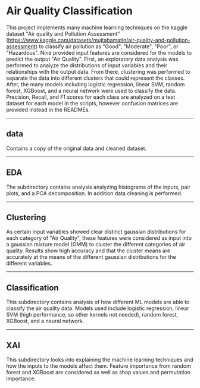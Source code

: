 # Air Quality Classification

This project implements many machine learning techniques on the kaggle dataset "Air quality and Pollution Assessment" (https://www.kaggle.com/datasets/mujtabamatin/air-quality-and-pollution-assessment) to classify air pollution as "Good", "Moderate", "Poor", or "Hazardous". Nine provided input features are considered for the models to predict the output "Air Quality". First, an exploratory data analysis was performed to analyze the distributions of input variables and their relationships with the output data. From there, clustering was performed to separate the data into different clusters that could represent the classes. After, the many models including logistic regression, linear SVM, random forest, XGBoost, and a neural network were used to classify the data. Precision, Recall, and F1 scores for each class are analyzed on a test dataset for each model in the scripts, however confusion matrices are provided instead in the READMEs.

---

## data
Contains a copy of the original data and cleaned dataset.

---

## EDA
The subdirectory contains analysis analyzing histograms of the inputs, pair plots, and a PCA decomposition. In addition data cleaning is performed.

---

## Clustering
As certain input variables showed clear distinct gaussian distributions for each category of "Air Quality", these features were considered as input into a gaussian mixture model (GMM) to cluster the different categories of air quality. Results show high accuracy and that the cluster means are accurately at the means of the different gaussian distributions for the different variables.

---

## Classification
This subdirectory contains analysis of how different ML models are able to classify the air quality data. Models used include logistic regression, linear SVM (high performance, so other kernels not needed), random forest, XGBoost, and a neural network.

---

## XAI
This subdirectory looks into explaining the machine learning techniques and how the inputs to the models affect them. Feature importance from random forest and XGBoost are considered as well as shap values and permutation importance.
